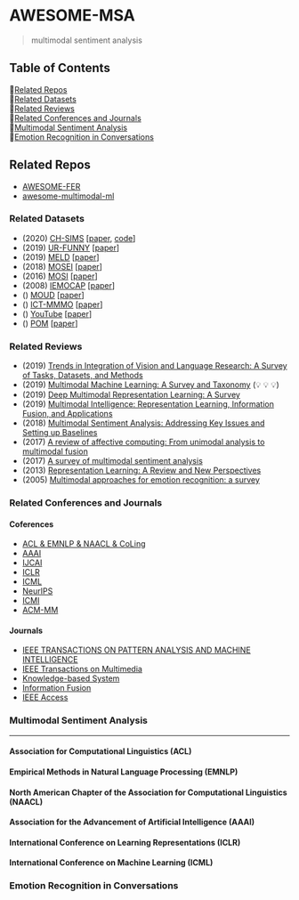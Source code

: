 # AWESOME-MSA
> multimodal sentiment analysis  

## Table of Contents
:monkey:[Related Repos](#related-repos)   
:monkey:[Related Datasets](#related-datasets)  
:monkey:[Related Reviews](#related-reviews)  
:monkey:[Related Conferences and Journals](#related-conferences-and-journals)   
:monkey:[Multimodal Sentiment Analysis](#multimodal-sentiment-analysis)  
:monkey:[Emotion Recognition in Conversations](#emotion-recognition-in-conversations)  

## Related Repos
- [AWESOME-FER](https://github.com/EvelynFan/AWESOME-FER)
- [awesome-multimodal-ml](https://github.com/pliang279/awesome-multimodal-ml)

### Related Datasets
- (2020) [CH-SIMS]() \[[paper](), [code]()\]
- (2019) [UR-FUNNY](https://github.com/ROC-HCI/UR-FUNNY) \[[paper](https://www.aclweb.org/anthology/D19-1211/)\]
- (2019) [MELD](http://affective-meld.github.io) \[[paper](https://www.aclweb.org/anthology/P19-1050.pdf)\]
- (2018) [MOSEI](http://immortal.multicomp.cs.cmu.edu) \[[paper](https://www.aclweb.org/anthology/P18-1208.pdf)\]
- (2016) [MOSI](http://immortal.multicomp.cs.cmu.edu) \[[paper](https://arxiv.org/abs/1606.06259)\]
- (2008) [IEMOCAP]() \[[paper](https://link.springer.com/article/10.1007/s10579-008-9076-6)\]
- () [MOUD]() \[[paper]()\]
- () [ICT-MMMO]() \[[paper]()\]
- () [YouTube]() \[[paper]()\]
- () [POM](http://immortal.multicomp.cs.cmu.edu) \[[paper]()\]
    
### Related Reviews
- (2019) [Trends in Integration of Vision and Language Research: A Survey of Tasks, Datasets, and Methods](https://arxiv.org/abs/1907.09358)
- (2019) [Multimodal Machine Learning: A Survey and Taxonomy](https://ieeexplore.ieee.org/abstract/document/8269806/)  (:bulb: :bulb: :bulb:)
- (2019) [Deep Multimodal Representation Learning: A Survey](https://ieeexplore.ieee.org/abstract/document/8715409/)
- (2019) [Multimodal Intelligence: Representation Learning, Information Fusion, and Applications](https://arxiv.org/abs/1911.03977)
- (2018) [Multimodal Sentiment Analysis: Addressing Key Issues and Setting up Baselines](https://ieeexplore.ieee.org/abstract/document/8636432/) 
- (2017) [A review of affective computing: From unimodal analysis to multimodal fusion](https://www.sciencedirect.com/science/article/pii/S1566253517300738)
- (2017) [A survey of multimodal sentiment analysis](https://www.sciencedirect.com/science/article/pii/S0262885617301191) 
- (2013) [Representation Learning: A Review and New Perspectives](https://ieeexplore.ieee.org/abstract/document/6472238/)
- (2005) [Multimodal approaches for emotion recognition: a survey](https://www.spiedigitallibrary.org/conference-proceedings-of-spie/5670/0000/Multimodal-approaches-for-emotion-recognition-a-survey/10.1117/12.600746.short)

### Related Conferences and Journals
#### Coferences
- [ACL & EMNLP & NAACL & CoLing](https://www.aclweb.org/anthology/)
- [AAAI](https://www.aaai.org/Library/AAAI/aaai-library.php)
- [IJCAI](https://www.ijcai.org/proceedings/2019/)
- [ICLR](https://openreview.net/group?id=ICLR.cc/2019/Conference)
- [ICML](https://icml.cc/Conferences/2018/Schedule)
- [NeurIPS](https://nips.cc/Conferences/2018/Schedule?type=Poster)
- [ICMI](https://www.icmi.com/)
- [ACM-MM]()

#### Journals
- [IEEE TRANSACTIONS ON PATTERN ANALYSIS AND MACHINE INTELLIGENCE]()
- [IEEE Transactions on Multimedia]()
- [Knowledge-based System]()
- [Information Fusion]()
- [IEEE Access]()

### Multimodal Sentiment Analysis
---
#### Association for Computational Linguistics (ACL)

#### Empirical Methods in Natural Language Processing (EMNLP)

#### North American Chapter of the Association for Computational Linguistics (NAACL)

#### Association for the Advancement of Artificial Intelligence (AAAI)

#### International Conference on Learning Representations (ICLR)

#### International Conference on Machine Learning (ICML)


### Emotion Recognition in Conversations